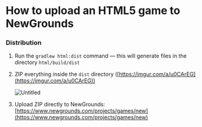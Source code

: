 # How to upload an HTML5 game to NewGrounds

### Distribution

1. Run the `gradlew html:dist` command — this will generate files in the directory `html/build/dist`
2. ZIP everything inside the `dist` directory ([https://imgur.com/a/u0CArEG](https://imgur.com/a/u0CArEG))
    
    ![Untitled](https://i.imgur.com/1cHTJdR.png)
    
3. Upload ZIP directly to NewGrounds: [https://www.newgrounds.com/projects/games/new](https://www.newgrounds.com/projects/games/new)
